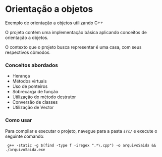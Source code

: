 # Orientação a objetos

Exemplo de orientação a objetos utilizando C++

O projeto contém uma implementação básica aplicando conceitos de orientação a objetos.

O contexto que o projeto busca representar é uma casa, com seus respectivos cômodos. 

### Conceitos abordados

- Herança
- Métodos virtuais
- Uso de ponteiros
- Sobrecarga de função
- Utilização do método destrutor
- Conversão de classes
- Utilização de Vector

### Como usar

Para compilar e executar o projeto, navegue para a pasta ```src/``` e execute o seguinte comando:

```console
 g++ -static -g $(find -type f -iregex ".*\.cpp") -o arquivoSaida && ./arquivoSaida.exe
```
